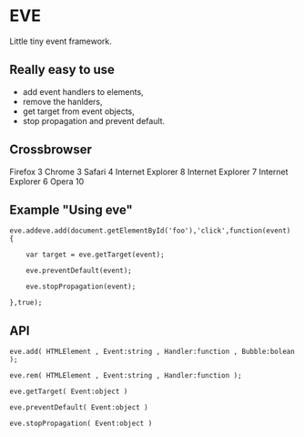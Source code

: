 EVE
===
Little tiny event framework.

Really easy to use
------------------
- add event handlers to elements,
- remove the hanlders,
- get target from event objects,
- stop propagation and prevent default.

Crossbrowser
------------
Firefox 3
Chrome 3
Safari 4
Internet Explorer 8
Internet Explorer 7
Internet Explorer 6
Opera 10

Example "Using eve"
-------------------

    eve.addeve.add(document.getElementById('foo'),'click',function(event) { 

        var target = eve.getTarget(event);

        eve.preventDefault(event);

        eve.stopPropagation(event);

    },true);

API
---

    eve.add( HTMLElement , Event:string , Handler:function , Bubble:bolean );

    eve.rem( HTMLElement , Event:string , Handler:function );

    eve.getTarget( Event:object )

    eve.preventDefault( Event:object )

    eve.stopPropagation( Event:object )

